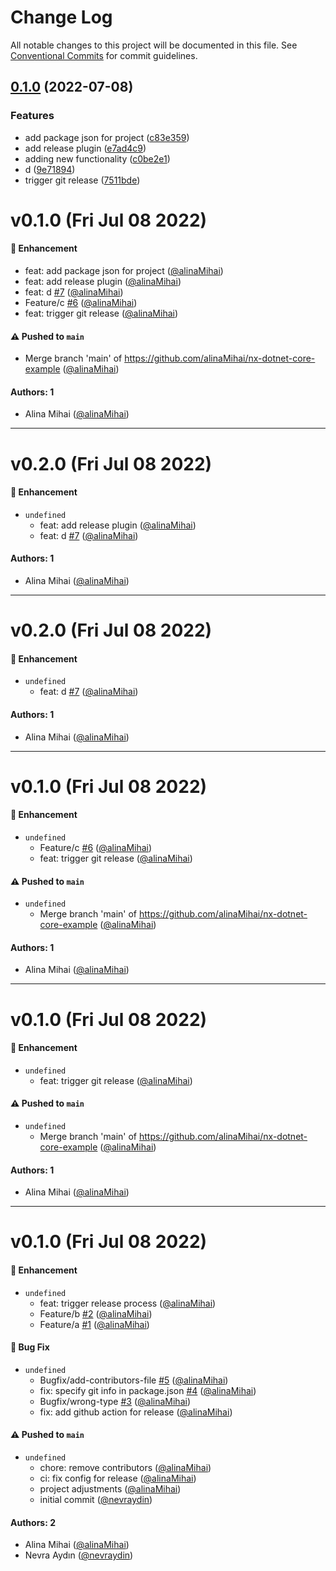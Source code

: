 # Change Log

All notable changes to this project will be documented in this file.
See [Conventional Commits](https://conventionalcommits.org) for commit guidelines.

## [0.1.0](https://github.com/alinaMihai/nx-dotnet-core-example/compare/v0.0.0...v0.1.0) (2022-07-08)


### Features

* add package json for project ([c83e359](https://github.com/alinaMihai/nx-dotnet-core-example/commit/c83e359084ee9051d8720961ec1acf2626667c50))
* add release plugin ([e7ad4c9](https://github.com/alinaMihai/nx-dotnet-core-example/commit/e7ad4c90b95e96220fb8682492bba2eaa9700fc5))
* adding new functionality ([c0be2e1](https://github.com/alinaMihai/nx-dotnet-core-example/commit/c0be2e1efe3a6a704a702502a8ad224a88406cc0))
* d ([9e71894](https://github.com/alinaMihai/nx-dotnet-core-example/commit/9e71894829c94e4f4455841182dad615a0dde54f))
* trigger git release ([7511bde](https://github.com/alinaMihai/nx-dotnet-core-example/commit/7511bde7791eb3f6b912b4a42ed12e06040fec34))



# v0.1.0 (Fri Jul 08 2022)

#### 🚀 Enhancement

- feat: add package json for project ([@alinaMihai](https://github.com/alinaMihai))
- feat: add release plugin ([@alinaMihai](https://github.com/alinaMihai))
- feat: d [#7](https://github.com/alinaMihai/nx-dotnet-core-example/pull/7) ([@alinaMihai](https://github.com/alinaMihai))
- Feature/c [#6](https://github.com/alinaMihai/nx-dotnet-core-example/pull/6) ([@alinaMihai](https://github.com/alinaMihai))
- feat: trigger git release ([@alinaMihai](https://github.com/alinaMihai))

#### ⚠️ Pushed to `main`

- Merge branch 'main' of https://github.com/alinaMihai/nx-dotnet-core-example ([@alinaMihai](https://github.com/alinaMihai))

#### Authors: 1

- Alina Mihai ([@alinaMihai](https://github.com/alinaMihai))

---

# v0.2.0 (Fri Jul 08 2022)

#### 🚀 Enhancement

- `undefined`
  - feat: add release plugin ([@alinaMihai](https://github.com/alinaMihai))
  - feat: d [#7](https://github.com/alinaMihai/nx-dotnet-core-example/pull/7) ([@alinaMihai](https://github.com/alinaMihai))

#### Authors: 1

- Alina Mihai ([@alinaMihai](https://github.com/alinaMihai))

---

# v0.2.0 (Fri Jul 08 2022)

#### 🚀 Enhancement

- `undefined`
  - feat: d [#7](https://github.com/alinaMihai/nx-dotnet-core-example/pull/7) ([@alinaMihai](https://github.com/alinaMihai))

#### Authors: 1

- Alina Mihai ([@alinaMihai](https://github.com/alinaMihai))

---

# v0.1.0 (Fri Jul 08 2022)

#### 🚀 Enhancement

- `undefined`
  - Feature/c [#6](https://github.com/alinaMihai/nx-dotnet-core-example/pull/6) ([@alinaMihai](https://github.com/alinaMihai))
  - feat: trigger git release ([@alinaMihai](https://github.com/alinaMihai))

#### ⚠️ Pushed to `main`

- `undefined`
  - Merge branch 'main' of https://github.com/alinaMihai/nx-dotnet-core-example ([@alinaMihai](https://github.com/alinaMihai))

#### Authors: 1

- Alina Mihai ([@alinaMihai](https://github.com/alinaMihai))

---

# v0.1.0 (Fri Jul 08 2022)

#### 🚀 Enhancement

- `undefined`
  - feat: trigger git release ([@alinaMihai](https://github.com/alinaMihai))

#### ⚠️ Pushed to `main`

- `undefined`
  - Merge branch 'main' of https://github.com/alinaMihai/nx-dotnet-core-example ([@alinaMihai](https://github.com/alinaMihai))

#### Authors: 1

- Alina Mihai ([@alinaMihai](https://github.com/alinaMihai))

---

# v0.1.0 (Fri Jul 08 2022)

#### 🚀 Enhancement

- `undefined`
  - feat: trigger release process ([@alinaMihai](https://github.com/alinaMihai))
  - Feature/b [#2](https://github.com/alinaMihai/nx-dotnet-core-example/pull/2) ([@alinaMihai](https://github.com/alinaMihai))
  - Feature/a [#1](https://github.com/alinaMihai/nx-dotnet-core-example/pull/1) ([@alinaMihai](https://github.com/alinaMihai))

#### 🐛 Bug Fix

- `undefined`
  - Bugfix/add-contributors-file [#5](https://github.com/alinaMihai/nx-dotnet-core-example/pull/5) ([@alinaMihai](https://github.com/alinaMihai))
  - fix: specify git info in package.json [#4](https://github.com/alinaMihai/nx-dotnet-core-example/pull/4) ([@alinaMihai](https://github.com/alinaMihai))
  - Bugfix/wrong-type [#3](https://github.com/alinaMihai/nx-dotnet-core-example/pull/3) ([@alinaMihai](https://github.com/alinaMihai))
  - fix: add github action for release ([@alinaMihai](https://github.com/alinaMihai))

#### ⚠️ Pushed to `main`

- `undefined`
  - chore: remove contributors ([@alinaMihai](https://github.com/alinaMihai))
  - ci: fix config for release ([@alinaMihai](https://github.com/alinaMihai))
  - project adjustments ([@alinaMihai](https://github.com/alinaMihai))
  - initial commit ([@nevraydin](https://github.com/nevraydin))

#### Authors: 2

- Alina Mihai ([@alinaMihai](https://github.com/alinaMihai))
- Nevra Aydın ([@nevraydin](https://github.com/nevraydin))

